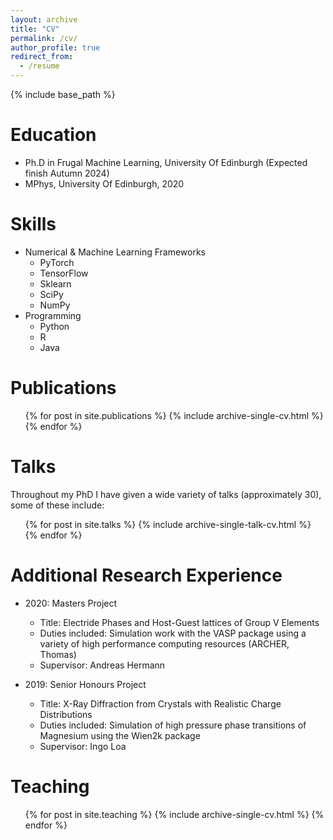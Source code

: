 ```yaml
---
layout: archive
title: "CV"
permalink: /cv/
author_profile: true
redirect_from:
  - /resume
---
```


{% include base_path %}

Education
======
* Ph.D in Frugal Machine Learning, University Of Edinburgh (Expected finish Autumn 2024)
* MPhys, University Of Edinburgh, 2020




  
Skills
======
* Numerical & Machine Learning Frameworks
  * PyTorch
  * TensorFlow
  * Sklearn
  * SciPy
  * NumPy
* Programming
  * Python
  * R
  * Java

Publications
======
  <ul>{% for post in site.publications %}
    {% include archive-single-cv.html %}
  {% endfor %}</ul>
  

Talks
======
Throughout my PhD I have given a wide variety of talks (approximately 30), some of these include:
  <ul>{% for post in site.talks %}
    {% include archive-single-talk-cv.html %}
  {% endfor %}</ul>


Additional Research Experience
======
* 2020: Masters Project
  * Title: Electride Phases and Host-Guest lattices of Group V Elements
  * Duties included: Simulation work with the VASP package using a variety of high performance computing resources (ARCHER, Thomas)
  * Supervisor: Andreas Hermann

* 2019: Senior Honours Project
  * Title: X-Ray Diffraction from Crystals with Realistic Charge Distributions
  * Duties included: Simulation of high pressure phase transitions of Magnesium using the Wien2k package
  * Supervisor: Ingo Loa

  
Teaching
======
  <ul>{% for post in site.teaching %}
    {% include archive-single-cv.html %}
  {% endfor %}</ul>